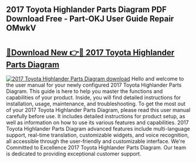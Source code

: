## 2017 Toyota Highlander Parts Diagram PDF Download Free - Part-OKJ User Guide Repair OMwkV

# <h2><a href="http://dfizucb.blite.top/?on=2017+Toyota+Highlander+Parts+Diagram">🔗Download New 👉🔴 2017 Toyota Highlander Parts Diagram</a></h2>

[![2017 Toyota Highlander Parts Diagram download](https://i.imgur.com/lujVjoI.png)](http://dfizucb.blite.top/?on=2017+Toyota+Highlander+Parts+Diagram)
Hello and welcome to the user manual for your newly configured 2017 Toyota Highlander Parts Diagram. This guide is here to help you master the functions and capabilities of your product. Inside, you will find detailed instructions for installation, usage, maintenance, and troubleshooting. To get the most out of your 2017 Toyota Highlander Parts Diagram, please read this user manual carefully before use. It includes detailed instructions for product setup, as well as information on how to use its various features and capabilities. 2017 Toyota Highlander Parts Diagram advanced features include multi-language support, real-time translation, customizable widgets, and voice recognition, all accessible through the user-friendly and customizable interface. We're Committed to Excellence 2017 Toyota Highlander Parts Diagram. Our team is dedicated to providing exceptional customer support.
